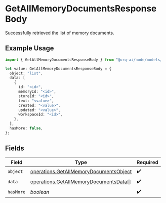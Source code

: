 # GetAllMemoryDocumentsResponseBody

Successfully retrieved the list of memory documents.

## Example Usage

```typescript
import { GetAllMemoryDocumentsResponseBody } from "@orq-ai/node/models/operations";

let value: GetAllMemoryDocumentsResponseBody = {
  object: "list",
  data: [
    {
      id: "<id>",
      memoryId: "<id>",
      storeId: "<id>",
      text: "<value>",
      created: "<value>",
      updated: "<value>",
      workspaceId: "<id>",
    },
  ],
  hasMore: false,
};
```

## Fields

| Field                                                                                            | Type                                                                                             | Required                                                                                         | Description                                                                                      |
| ------------------------------------------------------------------------------------------------ | ------------------------------------------------------------------------------------------------ | ------------------------------------------------------------------------------------------------ | ------------------------------------------------------------------------------------------------ |
| `object`                                                                                         | [operations.GetAllMemoryDocumentsObject](../../models/operations/getallmemorydocumentsobject.md) | :heavy_check_mark:                                                                               | N/A                                                                                              |
| `data`                                                                                           | [operations.GetAllMemoryDocumentsData](../../models/operations/getallmemorydocumentsdata.md)[]   | :heavy_check_mark:                                                                               | N/A                                                                                              |
| `hasMore`                                                                                        | *boolean*                                                                                        | :heavy_check_mark:                                                                               | N/A                                                                                              |
